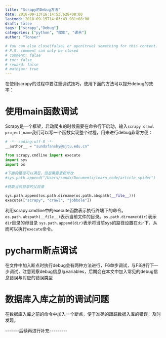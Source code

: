 ```yaml
---
title: "Scrapy的Debug方法"
date: 2018-09-13T16:14:53.628+08:00
lastmod: 2018-09-15T14:03:43.981+08:00
draft: false
tags: ["scrapy","Debug"]
categories: ["python", "爬虫", "课余"]
author: "Tonser"

# You can also close(false) or open(true) something for this content.
# P.S. comment can only be closed
# comment: false
# toc: false
# reward: false
# mathjax: true
---
```

在使用scrapy的过程中要注重调试技巧，使用下面的方法可以提升debug的效率：

# 使用main函数调试
Scrapy是一个框架，启动爬虫的时候需要在命令行下启动，输入`scrapy crawl project_name`我们可以写一个函数实现整个过程，用来进行debug非常方便：
<!--more-->
```python
# -*- coding:utf-8 -*-
__author__ = "sundxfansky@sjtu.edu.cn"

from scrapy.cmdline import execute
import sys
import os

#下面的路径可以满足，但是需要重新修改
#sys.path.append("/Users/sundx/Documents/learn_code/article_spider")

#获取当前目录的父目录

sys.path.append(os.path.dirname(os.path.abspath(__file__)))
execute(["scrapy", "crawl", "jobbole"])
```

利用scrapy.cmdline中的execute函数表示执行终端下的命令。
`os.path.abspath(__file__)`表示当前文件的目录。`os.path.dirname(dir)`表示`dir`目录的母目录
`sys.path.append(dir)`表示将当前sys的路径设置在`dir`下，从而可以执行`execute`命令。

# pycharm断点调试
在文件中加入断点时执行debug会有两种方法进行，F6单步调试，与F8进行下一步调试，注意观察debug信息与variables，后期会在本文中加入常见的debug信息错误与对应的错误类型

# 数据库入库之前的调试问题

在数据库入库之前的命令中加入一个断点，便于准确的跟踪数据入库的错误，及时发现。

-------后续再进行补充---------